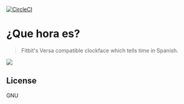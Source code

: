 [![CircleCI](https://circleci.com/gh/dmi3y/que-hora-es.svg?style=svg)](https://circleci.com/gh/dmi3y/que-hora-es)
# ¿Que hora es? 

> Fitbit's Versa compatible clockface which tells time in Spanish.

![](./screenshots/que-hora-es-screenshot.png)

## License

GNU
